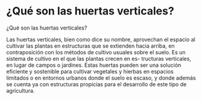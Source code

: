 # ¿Qué son las huertas verticales?
¿Qué son las huertas verticales?

Las huertas verticales, bien como dice su nombre, aprovechan el espacio al cultivar las plantas en estructuras que se extienden hacia arriba, en contraposición con los métodos de cultivo usuales sobre el suelo. Es un sistema de cultivo en el que las plantas crecen en es- tructuras verticales, en lugar de campos o jardines. Estas huertas pueden ser una solución eficiente y sostenible para cultivar vegetales y hierbas en espacios limitados o en entornos urbanos donde el suelo es escaso, y donde además se cuenta ya con estructuras propicias para el desarrollo de este tipo de agricultura.